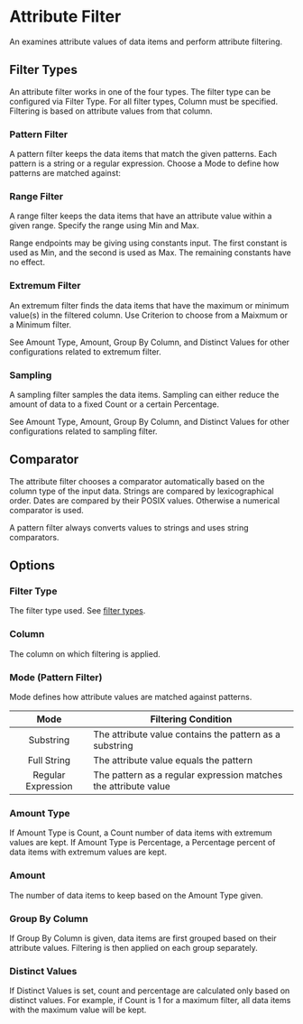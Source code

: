 # Attribute Filter
An <node-type type="attribute-filter"></node-type> examines attribute values of data items and perform attribute filtering.

## Filter Types
An attribute filter works in one of the four types.
The filter type can be configured via <ui-prop node-type="attribute-filter" prop="filter-type">Filter Type</ui-prop>.
For all filter types, <ui-prop node-type="attribute-filter" prop="column">Column</ui-prop> must be specified.
Filtering is based on attribute values from that column.

### Pattern Filter
A pattern filter keeps the data items that match the given patterns.
Each pattern is a string or a regular expression.
Choose a <ui-prop prop="mode">Mode</ui-prop> to define how patterns are matched against:

### Range Filter
A range filter keeps the data items that have an attribute value within a given range.
Specify the range using <ui-prop>Min</ui-prop> and <ui-prop>Max</ui-prop>.

Range endpoints may be giving using constants input.
The first constant is used as <ui-prop>Min</ui-prop>,
and the second is used as <ui-prop>Max</ui-prop>.
The remaining constants have no effect.

### Extremum Filter
An extremum filter finds the data items that have the maximum or minimum value(s) in the filtered column.
Use <ui-prop>Criterion</ui-prop> to choose from a <ui-value>Maixmum</ui-value> or a <ui-value>Minimum</ui-value> filter.

See <ui-prop prop="amount-type">Amount Type</ui-prop>, <ui-prop prop="Amount">Amount</ui-prop>,
<ui-prop prop="group-by-column">Group By Column</ui-prop>, and <ui-prop prop="distinct-values">Distinct Values</ui-prop> for other configurations related to extremum filter.

### Sampling
A sampling filter samples the data items.
Sampling can either reduce the amount of data to a fixed <ui-prop>Count</ui-prop> or a certain <ui-prop>Percentage</ui-prop>.

See <ui-prop prop="amount-type">Amount Type</ui-prop>, <ui-prop prop="Amount">Amount</ui-prop>,
<ui-prop prop="group-by-column">Group By Column</ui-prop>, and <ui-prop prop="distinct-values">Distinct Values</ui-prop> for other configurations related to sampling filter.

## Comparator
The attribute filter chooses a comparator automatically based on the column type of the input data.
Strings are compared by lexicographical order.
Dates are compared by their POSIX values.
Otherwise a numerical comparator is used.

A pattern filter always converts values to strings and uses string comparators.


## Options

### Filter Type
The filter type used.
See [filter types](#filter-types).

### Column
The column on which filtering is applied.

### Mode (Pattern Filter)
Mode defines how attribute values are matched against patterns.

| Mode | Filtering Condition |
|:---:| --- |
| <ui-value>Substring</ui-value> | The attribute value contains the pattern as a substring |
| <ui-value>Full String</ui-value>| The attribute value equals the pattern |
| <ui-value>Regular Expression</ui-value> | The pattern as a regular expression matches the attribute value |


### Amount Type
If <ui-prop>Amount Type</ui-prop> is <ui-value>Count</ui-value>, a <ui-value>Count</ui-value> number of data items with extremum values are kept.
If <ui-prop>Amount Type</ui-prop> is <ui-value>Percentage</ui-value>, a <ui-value>Percentage</ui-value> percent of data items with extremum values are kept.

### Amount
The number of data items to keep based on the <ui-prop>Amount Type</ui-prop> given.

### Group By Column
If <ui-prop>Group By Column</ui-prop> is given, data items are first grouped based on their attribute values.
Filtering is then applied on each group separately.

### Distinct Values
If <ui-prop>Distinct Values</ui-prop> is set, count and percentage are calculated only based on distinct values.
For example, if <ui-prop>Count</ui-prop> is <ui-value>1</ui-value> for a maximum filter, all data items with the maximum value will be kept.
